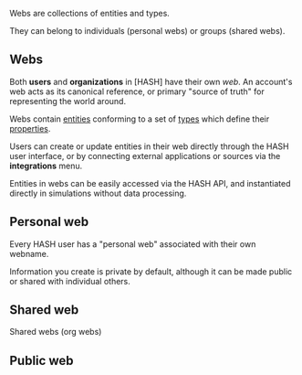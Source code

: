 Webs are collections of entities and types.

They can belong to individuals (personal webs) or groups (shared webs).

## Webs

Both **users** and **organizations** in [HASH] have their own _web_. An account's web acts as its canonical reference, or primary "source of truth" for representing the world around.

Webs contain [entities](https://hash.ai/glossary/entities) conforming to a set of [types](https://hash.ai/glossary/entity-types) which define their [properties](https://hash.ai/glossary/properties).

Users can create or update entities in their web directly through the HASH user interface, or by connecting external applications or sources via the **integrations** menu.

Entities in webs can be easily accessed via the HASH API, and instantiated directly in simulations without data processing.

## Personal web

Every HASH user has a "personal web" associated with their own webname.

Information you create is private by default, although it can be made public or shared with individual others.

## Shared web

Shared webs (org webs)

## Public web

